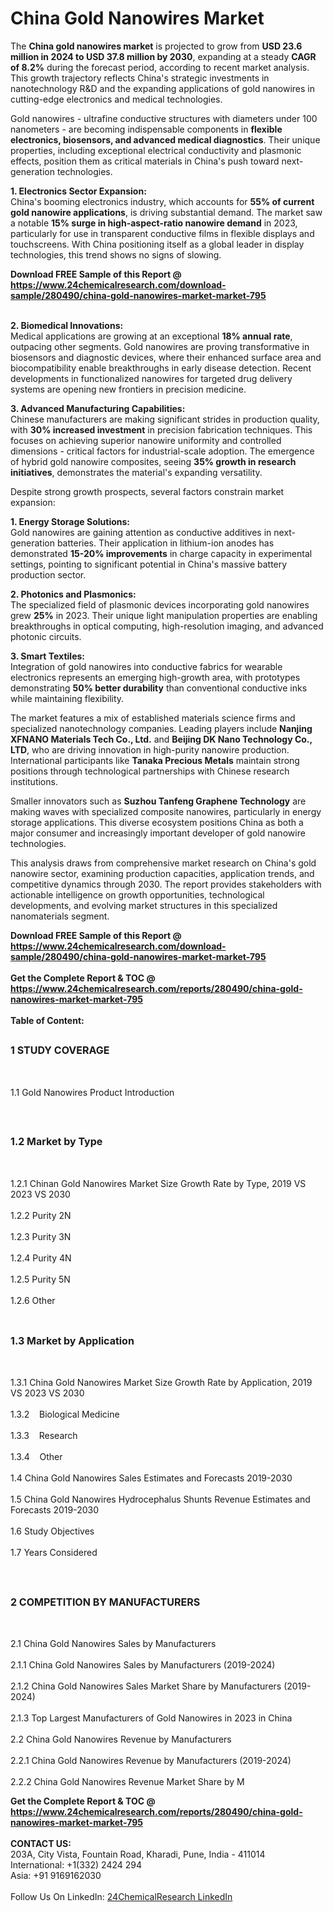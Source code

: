 <h1>China Gold Nanowires Market</h1><p>The <strong>China gold nanowires market</strong> is projected to grow from <strong>USD 23.6 million in 2024 to USD 37.8 million by 2030</strong>, expanding at a steady <strong>CAGR of 8.2%</strong> during the forecast period, according to recent market analysis. This growth trajectory reflects China's strategic investments in nanotechnology R&amp;D and the expanding applications of gold nanowires in cutting-edge electronics and medical technologies.</p><p>Gold nanowires - ultrafine conductive structures with diameters under 100 nanometers - are becoming indispensable components in <strong>flexible electronics, biosensors, and advanced medical diagnostics</strong>. Their unique properties, including exceptional electrical conductivity and plasmonic effects, position them as critical materials in China's push toward next-generation technologies.</p><p><strong>1. Electronics Sector Expansion:</strong><br>
China's booming electronics industry, which accounts for <strong>55% of current gold nanowire applications</strong>, is driving substantial demand. The market saw a notable <strong>15% surge in high-aspect-ratio nanowire demand</strong> in 2023, particularly for use in transparent conductive films in flexible displays and touchscreens. With China positioning itself as a global leader in display technologies, this trend shows no signs of slowing.</p><div><b>Download FREE Sample of this Report @ 
            <a href="https://www.24chemicalresearch.com/download-sample/280490/china-gold-nanowires-market-market-795">
            https://www.24chemicalresearch.com/download-sample/280490/china-gold-nanowires-market-market-795</a></b></div><br><p><strong>2. Biomedical Innovations:</strong><br>
Medical applications are growing at an exceptional <strong>18% annual rate</strong>, outpacing other segments. Gold nanowires are proving transformative in biosensors and diagnostic devices, where their enhanced surface area and biocompatibility enable breakthroughs in early disease detection. Recent developments in functionalized nanowires for targeted drug delivery systems are opening new frontiers in precision medicine.</p><p><strong>3. Advanced Manufacturing Capabilities:</strong><br>
Chinese manufacturers are making significant strides in production quality, with <strong>30% increased investment</strong> in precision fabrication techniques. This focuses on achieving superior nanowire uniformity and controlled dimensions - critical factors for industrial-scale adoption. The emergence of hybrid gold nanowire composites, seeing <strong>35% growth in research initiatives</strong>, demonstrates the material's expanding versatility.</p><p>Despite strong growth prospects, several factors constrain market expansion:</p><p><strong>1. Energy Storage Solutions:<br>
</strong>Gold nanowires are gaining attention as conductive additives in next-generation batteries. Their application in lithium-ion anodes has demonstrated <strong>15-20% improvements</strong> in charge capacity in experimental settings, pointing to significant potential in China's massive battery production sector.</p><p><strong>2. Photonics and Plasmonics:<br>
</strong>The specialized field of plasmonic devices incorporating gold nanowires grew <strong>25%</strong> in 2023. Their unique light manipulation properties are enabling breakthroughs in optical computing, high-resolution imaging, and advanced photonic circuits.</p><p><strong>3. Smart Textiles:<br>
</strong>Integration of gold nanowires into conductive fabrics for wearable electronics represents an emerging high-growth area, with prototypes demonstrating <strong>50% better durability</strong> than conventional conductive inks while maintaining flexibility.</p><p>The market features a mix of established materials science firms and specialized nanotechnology companies. Leading players include <strong>Nanjing XFNANO Materials Tech Co., Ltd.</strong> and <strong>Beijing DK Nano Technology Co., LTD</strong>, who are driving innovation in high-purity nanowire production. International participants like <strong>Tanaka Precious Metals</strong> maintain strong positions through technological partnerships with Chinese research institutions.</p><p>Smaller innovators such as <strong>Suzhou Tanfeng Graphene Technology</strong> are making waves with specialized composite nanowires, particularly in energy storage applications. This diverse ecosystem positions China as both a major consumer and increasingly important developer of gold nanowire technologies.</p><p>This analysis draws from comprehensive market research on China's gold nanowire sector, examining production capacities, application trends, and competitive dynamics through 2030. The report provides stakeholders with actionable intelligence on growth opportunities, technological developments, and evolving market structures in this specialized nanomaterials segment.</p><div><b>Download FREE Sample of this Report @ 
            <a href="https://www.24chemicalresearch.com/download-sample/280490/china-gold-nanowires-market-market-795">
            https://www.24chemicalresearch.com/download-sample/280490/china-gold-nanowires-market-market-795</a></b></div><br><div><b>Get the Complete Report & TOC @ 
            <a href="https://www.24chemicalresearch.com/reports/280490/china-gold-nanowires-market-market-795">
            https://www.24chemicalresearch.com/reports/280490/china-gold-nanowires-market-market-795</a></b></div><br>
            <b>Table of Content:</b><p><h2><span style="font-size:16px"><strong>1 STUDY COVERAGE</strong></span></h2><br />
<p>1.1 Gold Nanowires Product Introduction</p><br />
<h2><span style="font-size:16px"><strong>1.2 Market by Type</strong></span></h2><br />
<p>1.2.1 Chinan Gold Nanowires Market Size Growth Rate by Type, 2019 VS 2023 VS 2030<br /><br />
1.2.2 Purity 2N&nbsp;&nbsp; &nbsp;<br /><br />
1.2.3 Purity 3N<br /><br />
1.2.4 Purity 4N<br /><br />
1.2.5 Purity 5N<br /><br />
1.2.6 Other<br /><br />
<h2><span style="font-size:16px"><strong>1.3 Market by Application</strong></span></h2><br />
<p>1.3.1 China Gold Nanowires Market Size Growth Rate by Application, 2019 VS 2023 VS 2030<br /><br />
1.3.2&nbsp;&nbsp; &nbsp;Biological Medicine<br /><br />
1.3.3&nbsp;&nbsp; &nbsp;Research<br /><br />
1.3.4&nbsp;&nbsp; &nbsp;Other<br /><br />
1.4 China Gold Nanowires Sales Estimates and Forecasts 2019-2030<br /><br />
1.5 China Gold Nanowires Hydrocephalus Shunts Revenue Estimates and Forecasts 2019-2030<br /><br />
1.6 Study Objectives<br /><br />
1.7 Years Considered</p><br />
<h2><span style="font-size:16px"><strong>2 COMPETITION BY MANUFACTURERS</strong></span></h2><br />
<p>2.1 China Gold Nanowires Sales by Manufacturers<br /><br />
2.1.1 China Gold Nanowires Sales by Manufacturers (2019-2024)<br /><br />
2.1.2 China Gold Nanowires Sales Market Share by Manufacturers (2019-2024)<br /><br />
2.1.3 Top Largest Manufacturers of Gold Nanowires in 2023 in China<br /><br />
2.2 China Gold Nanowires Revenue by Manufacturers<br /><br />
2.2.1 China Gold Nanowires Revenue by Manufacturers (2019-2024)<br /><br />
2.2.2 China Gold Nanowires Revenue Market Share by M</p><div><b>Get the Complete Report & TOC @ 
            <a href="https://www.24chemicalresearch.com/reports/280490/china-gold-nanowires-market-market-795">
            https://www.24chemicalresearch.com/reports/280490/china-gold-nanowires-market-market-795</a></b></div><br><b>CONTACT US:</b><br>
            203A, City Vista, Fountain Road, Kharadi, Pune, India - 411014<br>
            International: +1(332) 2424 294<br>
            Asia: +91 9169162030 <br><br>
            Follow Us On LinkedIn: <a href="https://www.linkedin.com/company/24chemicalresearch/">24ChemicalResearch LinkedIn</a>